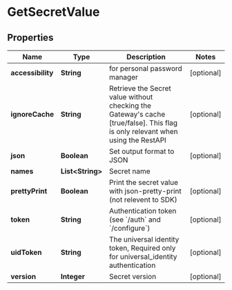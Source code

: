 

# GetSecretValue

## Properties

Name | Type | Description | Notes
------------ | ------------- | ------------- | -------------
**accessibility** | **String** | for personal password manager |  [optional]
**ignoreCache** | **String** | Retrieve the Secret value without checking the Gateway&#39;s cache [true/false]. This flag is only relevant when using the RestAPI |  [optional]
**json** | **Boolean** | Set output format to JSON |  [optional]
**names** | **List&lt;String&gt;** | Secret name | 
**prettyPrint** | **Boolean** | Print the secret value with json-pretty-print (not relevent to SDK) |  [optional]
**token** | **String** | Authentication token (see &#x60;/auth&#x60; and &#x60;/configure&#x60;) |  [optional]
**uidToken** | **String** | The universal identity token, Required only for universal_identity authentication |  [optional]
**version** | **Integer** | Secret version |  [optional]



